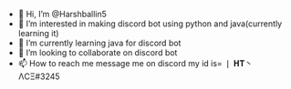 - 👋 Hi, I’m @Harshballin5
- 👀 I’m interested in making discord bot using python and java(currently learning it)
- 🌱 I’m currently learning java for discord bot 
- 💞️ I’m looking to collaborate on discord bot
- 📫 How to reach me message me on discord my id is= ❘ 𝐇𝐓丶ΛCΞ#3245 

<!---
Harshballin5/Harshballin5 is a ✨ special ✨ repository because its `README.md` (this file) appears on your GitHub profile.
You can click the Preview link to take a look at your changes.
--->
